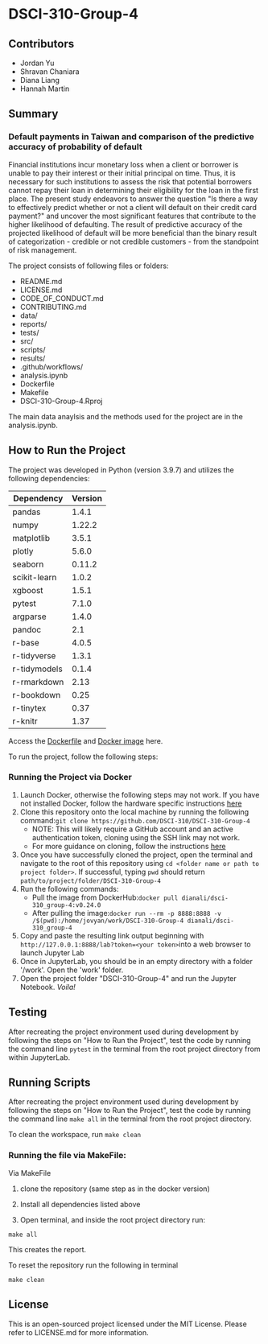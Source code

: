 # DSCI-310-Group-4

## Contributors

* Jordan Yu
* Shravan Chaniara
* Diana Liang
* Hannah Martin

## Summary
### Default payments in Taiwan and comparison of the predictive accuracy of probability of default

Financial institutions incur monetary loss when a client or borrower is unable to pay their interest or their initial principal on time. Thus, it is necessary for such institutions to assess the risk that potential borrowers cannot repay their loan in determining their eligibility for the loan in the first place. The present study endeavors to answer the question "Is there a way to effectively predict whether or not a client will default on their credit card payment?" and uncover the most significant features that contribute to the higher likelihood of defaulting. The result of predictive accuracy of the projected likelihood of default will be more beneficial than the binary result of categorization - credible or not credible customers - from the standpoint of risk management.

The project consists of following files or folders:
* README.md
* LICENSE.md
* CODE_OF_CONDUCT.md
* CONTRIBUTING.md
* data/
* reports/
* tests/
* src/
* scripts/
* results/
* .github/workflows/
* analysis.ipynb
* Dockerfile
* Makefile
* DSCI-310-Group-4.Rproj

The main data anaylsis and the methods used for the project are in the analysis.ipynb.

## How to Run the Project
The project was developed in Python (version 3.9.7) and utilizes the following dependencies:

|Dependency  |   Version|
|------------|----------|
|pandas      |   1.4.1  |
|numpy       |   1.22.2 |
|matplotlib  |   3.5.1  |
|plotly      |   5.6.0  |
|seaborn     |   0.11.2 |
|scikit-learn|   1.0.2  |
|xgboost     |   1.5.1  |
|pytest      |   7.1.0  |
|argparse    |   1.4.0  |
|pandoc      |   2.1    |
|r-base      |   4.0.5  |
|r-tidyverse |   1.3.1  |
|r-tidymodels|   0.1.4  |
|r-rmarkdown |   2.13   |
|r-bookdown  |   0.25   |
|r-tinytex   |   0.37   |
|r-knitr     |   1.37   |

Access the [Dockerfile](https://github.com/DSCI-310/DSCI-310-Group-4/blob/main/Dockerfile) and [Docker image](https://hub.docker.com/repository/docker/dianali/dsci-310_group-4) here.

To run the project, follow the following steps:

### Running the Project via Docker

1. Launch Docker, otherwise the following steps may not work. If you have not installed Docker, follow the hardware specific instructions [here](https://docs.docker.com/get-docker/)
2. Clone this repository onto the local machine by running the following command:```git clone https://github.com/DSCI-310/DSCI-310-Group-4```
   + NOTE: This will likely require a GitHub account and an active authentication token, cloning using the SSH link may not work.
   + For more guidance on cloning, follow the instructions [here](https://docs.github.com/en/repositories/creating-and-managing-repositories/cloning-a-repository)
3. Once you have successfully cloned the project, open the terminal and navigate to the root of this repository using ```cd <folder name or path to project folder>```. If successful, typing ```pwd``` should return ```path/to/project/folder/DSCI-310-Group-4```
4. Run the following commands:
   + Pull the image from DockerHub:```docker pull dianali/dsci-310_group-4:v0.24.0```
   + After pulling the image:```docker run --rm -p 8888:8888 -v /$(pwd):/home/jovyan/work/DSCI-310-Group-4 dianali/dsci-310_group-4``` 
5. Copy and paste the resulting link output beginning with `http://127.0.0.1:8888/lab?token=<your token>`into a web browser to launch Jupyter Lab  
6. Once in JupyterLab, you should be in an empty directory with a folder '/work'. Open the 'work' folder.
7. Open the project folder "DSCI-310-Group-4" and run the Jupyter Notebook. *Voila!*

## Testing
After recreating the project environment used during development by following the steps on "How to Run the Project", test the code by running the command line ```pytest``` in the terminal from the root project directory from within JupyterLab.

## Running Scripts
After recreating the project environment used during development by following the steps on "How to Run the Project", test the code by running the command line ```make all``` in the terminal from the root project directory.

To clean the workspace, run ```make clean```

### Running the file via MakeFile:

Via MakeFile
1. clone the repository (same step as in the docker version)

2. Install all dependencies listed above

3. Open terminal, and inside the root project directory run: 

```make all```

 This creates the report.

To reset the repository run the following in terminal 

```make clean```


## License
This is an open-sourced project licensed under the MIT License. Please refer to LICENSE.md for more information.

